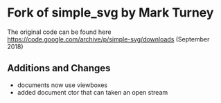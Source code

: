 # Fork of simple_svg by Mark Turney

The original code can be found here https://code.google.com/archive/p/simple-svg/downloads (September 2018)

## Additions and Changes

- documents now use viewboxes
- added document ctor that can taken an open stream

